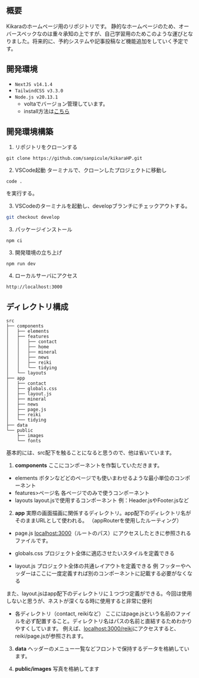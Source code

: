 ## 概要

Kikaraのホームページ用のリポジトリです。
静的なホームページのため、オーバースペックなのは重々承知の上ですが、自己学習用のためこのような運びとなりました。将来的に、予約システムや記事投稿など機能追加をしていく予定です。

## 開発環境

- `NextJS v14.1.4`
- `TailwindCSS v3.3.0`
- `Node.js v20.13.1`
  - voltaでバージョン管理しています。
  - install方法は[こちら](https://docs.volta.sh/guide/getting-started)

## 開発環境構築

1. リポジトリをクローンする

```
git clone https://github.com/sanpicule/kikaraHP.git
```

2. VSCode起動
   ターミナルで、クローンしたプロジェクトに移動し

```
code .
```

を実行する。

3. VSCodeのターミナルを起動し、developブランチにチェックアウトする。

```bash
git checkout develop
```

3. パッケージインストール

```
npm ci
```

3. 開発環境の立ち上げ

```
npm run dev
```

4. ローカルサーバにアクセス

```
http://localhost:3000
```

## ディレクトリ構成

```
src
├── components
│   ├── elements
│   ├── features
│   │   ├── contact
│   │   ├── home
│   │   ├── mineral
│   │   ├── news
│   │   ├── reiki
│   │   └── tidying
│   └── layouts
├── app
│   ├── contact
│   ├── globals.css
│   ├── layout.js
│   ├── mineral
│   ├── news
│   ├── page.js
│   ├── reiki
│   └── tidying
├── data
└── public
    ├── images
    └── fonts
```

基本的には、src配下を触ることになると思うので、他は省いています。

1. **components**
   ここにコンポーネントを作製していただきます。

- elements
  ボタンなどどのページでも使いまわせるような最小単位のコンポーネント
- features>ページ名
  各ページでのみで使うコンポーネント
- layouts
  layout.jsで使用するコンポーネント
  例：Header.jsやFooter.jsなど

2. **app**
   実際の画面描画に関係するディレクトリ。app配下のディレクトリ名がそのままURLとして使われる。
   （appRouterを使用したルーティング）

- page.js
  [localhost:3000](http://localhost:3000)（ルートのパス）にアクセスしたときに参照されるファイルです。

- globals.css
  プロジェクト全体に適応させたいスタイルを定義できる

- layout.js
  プロジェクト全体の共通レイアウトを定義できる
  例 フッターやヘッダーはここに一度定義すれば別のコンポーネントに記載する必要がなくなる

また、layout.jsはapp配下のディレクトリに１つづつ定義ができる。今回は使用しないと思うが、ネストが深くなる時に使用すると非常に便利

- 各ディレクトリ（contact, reikiなど）
  ここにはpage.jsという名前のファイルを必ず配置すること。ディレクトリ名はパスの名前と直結するためわかりやすくしています。
  例えば、[localhost:3000/reiki](http://localhost:3000/reiki)にアクセスすると、reiki/page.jsが参照されます。

3. **data**
   ヘッダーのメニュー一覧などフロントで保持するデータを格納しています。

4. **public/images**
   写真を格納してます
